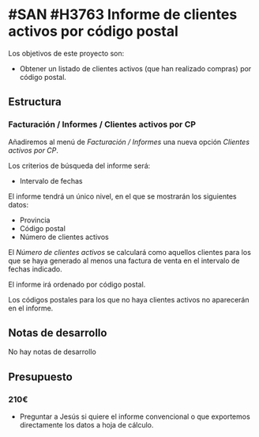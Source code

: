 # #SAN #H3763 Informe de clientes activos por código postal

Los objetivos de este proyecto son:
* Obtener un listado de clientes activos (que han realizado compras) por código postal.

## Estructura

### Facturación / Informes / Clientes activos por CP
Añadiremos al menú de _Facturación / Informes_ una nueva opción _Clientes activos por CP_.

Los criterios de búsqueda del informe será:
+ Intervalo de fechas

El informe tendrá un único nivel, en el que se mostrarán los siguientes datos:
+ Provincia
+ Código postal
+ Número de clientes activos

El _Número de clientes activos_ se calculará como aquellos clientes para los que se haya generado al menos una factura de venta en el intervalo de fechas indicado.

El informe irá ordenado por código postal.

Los códigos postales para los que no haya clientes activos no aparecerán en el informe.

## Notas de desarrollo
No hay notas de desarrollo

## Presupuesto
### 210€
+ Preguntar a Jesús si quiere el informe convencional o que exportemos directamente los datos a hoja de cálculo.
